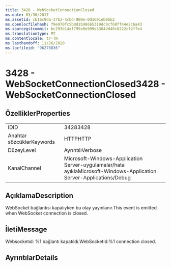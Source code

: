 ```yaml
---
title: 3428 - WebSocketConnectionClosed
ms.date: 03/30/2017
ms.assetid: cb16c9da-37b3-4cbd-800e-0d1691eb0bb2
ms.openlocfilehash: f9e970fc5b8d1b98665319dc9cf60ff44e2c6a43
ms.sourcegitcommit: bc293b14af795e0e999e3304dd40c0222cf2ffe4
ms.translationtype: MT
ms.contentlocale: tr-TR
ms.lasthandoff: 11/26/2020
ms.locfileid: "96278836"
---
```

# <a name="3428---websocketconnectionclosed"></a><span data-ttu-id="cff85-102">3428 - WebSocketConnectionClosed</span><span class="sxs-lookup"><span data-stu-id="cff85-102">3428 - WebSocketConnectionClosed</span></span>

## <a name="properties"></a><span data-ttu-id="cff85-103">Özellikler</span><span class="sxs-lookup"><span data-stu-id="cff85-103">Properties</span></span>  
  
|||  
|-|-|  
|<span data-ttu-id="cff85-104">ID</span><span class="sxs-lookup"><span data-stu-id="cff85-104">ID</span></span>|<span data-ttu-id="cff85-105">3428</span><span class="sxs-lookup"><span data-stu-id="cff85-105">3428</span></span>|  
|<span data-ttu-id="cff85-106">Anahtar sözcükler</span><span class="sxs-lookup"><span data-stu-id="cff85-106">Keywords</span></span>|<span data-ttu-id="cff85-107">HTTP</span><span class="sxs-lookup"><span data-stu-id="cff85-107">HTTP</span></span>|  
|<span data-ttu-id="cff85-108">Düzey</span><span class="sxs-lookup"><span data-stu-id="cff85-108">Level</span></span>|<span data-ttu-id="cff85-109">Ayrıntılı</span><span class="sxs-lookup"><span data-stu-id="cff85-109">Verbose</span></span>|  
|<span data-ttu-id="cff85-110">Kanal</span><span class="sxs-lookup"><span data-stu-id="cff85-110">Channel</span></span>|<span data-ttu-id="cff85-111">Microsoft-Windows-Application Server-uygulamalar/hata ayıkla</span><span class="sxs-lookup"><span data-stu-id="cff85-111">Microsoft-Windows-Application Server-Applications/Debug</span></span>|  
  
## <a name="description"></a><span data-ttu-id="cff85-112">Açıklama</span><span class="sxs-lookup"><span data-stu-id="cff85-112">Description</span></span>  

 <span data-ttu-id="cff85-113">WebSocket bağlantısı kapalıyken bu olay yayınlanır.</span><span class="sxs-lookup"><span data-stu-id="cff85-113">This event is emitted when WebSocket connection is closed.</span></span>  
  
## <a name="message"></a><span data-ttu-id="cff85-114">İleti</span><span class="sxs-lookup"><span data-stu-id="cff85-114">Message</span></span>  

 <span data-ttu-id="cff85-115">Websocketıd: %1 bağlantı kapatıldı.</span><span class="sxs-lookup"><span data-stu-id="cff85-115">WebSocketId:%1 connection closed.</span></span>  
  
## <a name="details"></a><span data-ttu-id="cff85-116">Ayrıntılar</span><span class="sxs-lookup"><span data-stu-id="cff85-116">Details</span></span>
